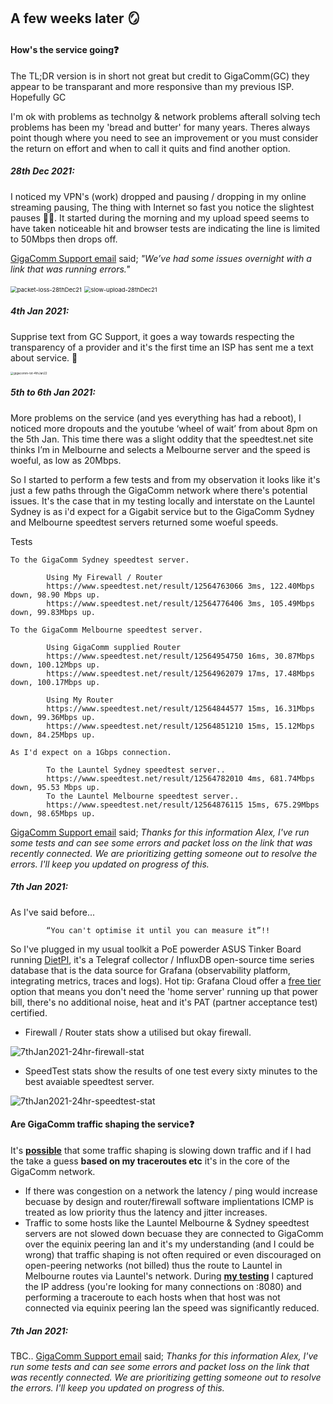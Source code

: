 

## A few weeks later 🪞

#### How's the service going❓

The TL;DR version is in short not great but credit to GigaComm(GC) they appear to be transparant and more responsive than my previous ISP. Hopefully GC



I'm ok with problems as technolgy & network problems afterall solving tech problems has been my 'bread and butter' for many years. Theres always point though where you need to see an improvement or you must consider the return on effort and when to call it quits and find another option. 



##### 28th Dec 2021: 

I noticed my VPN's (work) dropped and pausing / dropping in my online streaming pausing, The thing with Internet so fast you notice the slightest pauses 🤷‍♂️. It started during the morning and my upload speed seems to have taken noticeable hit and browser tests are indicating the line is limited to 50Mbps then drops off. 

[GigaComm Support email](https://github.com/alexanderswift/public-gigacom/blob/main/pics/emailtogigacomm-28thDec2021.pdf) said; *"We’ve had some issues overnight with a link that was running errors."*



<img src="/Users/alexs/Documents/GitHub/public-gigacom/pics/packet-loss-28thDec21.png" alt="packet-loss-28thDec21" style="zoom: 67%;" />

<img src="/Users/alexs/Documents/GitHub/public-gigacom/pics/slow-upload-28thDec21.png" alt="slow-upload-28thDec21" style="zoom:67%;" />



##### 4th Jan 2021: 

Supprise text from GC Support, it goes a way towards respecting the transparency of a provider and it's the first time an ISP has sent me a text about service. 👏



<img src="/Users/alexs/Documents/GitHub/public-gigacom/pics/gigacomm-txt-4thJan22.jpeg" alt="gigacomm-txt-4thJan22" style="zoom:33%;" />

##### 5th to 6th Jan 2021: 

More problems on the service (and yes everything has had a reboot), I noticed more dropouts and the youtube ‘wheel of wait’ from about 8pm on the 5th Jan. This time there was a slight oddity that the speedtest.net site thinks I’m in Melbourne and selects a Melbourne server and the speed is woeful, as low as 20Mbps.



So I started to perform a few tests and from my observation it looks like it's just a few paths through the GigaComm network where there's potential issues. It's the case that in my testing locally and interstate on the Launtel Sydney is as i'd expect for a Gigabit service but to the GigaComm Sydney and Melbourne speedtest servers returned some woeful speeds. 



Tests

~~~ 
To the GigaComm Sydney speedtest server.
		
		Using My Firewall / Router
		https://www.speedtest.net/result/12564763066 3ms, 122.40Mbps down, 98.90 Mbps up.
		https://www.speedtest.net/result/12564776406 3ms, 105.49Mbps down, 99.83Mbps up.

To the GigaComm Melbourne speedtest server.

		Using GigaComm supplied Router
		https://www.speedtest.net/result/12564954750 16ms, 30.87Mbps down, 100.12Mbps up.
		https://www.speedtest.net/result/12564962079 17ms, 17.48Mbps down, 100.17Mbps up.

		Using My Router
		https://www.speedtest.net/result/12564844577 15ms, 16.31Mbps down, 99.36Mbps up.
		https://www.speedtest.net/result/12564851210 15ms, 15.12Mbps down, 84.25Mbps up.

As I'd expect on a 1Gbps connection.

		To the Launtel Sydney speedtest server..
		https://www.speedtest.net/result/12564782010 4ms, 681.74Mbps down, 95.53 Mbps up.
		To the Launtel Melbourne speedtest server..
		https://www.speedtest.net/result/12564876115 15ms, 675.29Mbps down, 98.65Mbps up.

~~~



[GigaComm Support email](https://github.com/alexanderswift/public-gigacom/blob/main/pics/emailtogigacomm-6thJan22.pdf) said; *Thanks for this information Alex, I've run some tests and can see some errors and packet loss on the link that was recently connected. We are prioritizing getting someone out to resolve the errors. I'll keep you updated on progress of this.*



##### 7th Jan 2021: 

As I've said before... 

~~~
		“You can't optimise it until you can measure it”!!
~~~

So I've plugged in my usual toolkit a PoE powerder ASUS Tinker Board running [DietPI](https://dietpi.com), it's a Telegraf collector / InfluxDB open-source time series database that is the data source for Grafana (observability platform, integrating metrics, traces and logs). Hot tip: Grafana Cloud offer a [free tier](https://grafana.com/products/cloud/pricing/) option that means you don't need the 'home server' running up that power bill, there's no additional noise, heat and it's PAT (partner acceptance test) certified.

- Firewall / Router stats show a utilised but okay firewall. 

![7thJan2021-24hr-firewall-stat](/Users/alexs/Documents/GitHub/public-gigacom/pics/7thJan2021-24hr-firewall-stat.png)



- SpeedTest stats show the results of one test every sixty minutes to the best avaiable speedtest server. 

![7thJan2021-24hr-speedtest-stat](/Users/alexs/Documents/GitHub/public-gigacom/pics/7thJan2021-24hr-speedtest-stat.png)



#### Are GigaComm traffic shaping the service❓

It's **<u>possible</u>** that some traffic shaping is slowing down traffic and if I had the take a guess **based on my traceroutes etc** it's in the core of the GigaComm network. 

- If there was congestion on a network the latency / ping would increase becuase by design and router/firewall software implientations ICMP is treated as low priority thus the latency and jitter increases.  
- Traffic to some hosts like the Launtel Melbourne & Sydney speedtest servers are not slowed down becuase they are connected to GigaComm over the equinix peering lan and it's my understanding (and I could be wrong) that traffic shaping is not often required or even discouraged on open-peering networks (not billed) thus the route to Launtel in Melbourne routes via Launtel's network. During **[my testing](https://github.com/alexanderswift/public-gigacom/blob/main/pics/6th-Jan-evening.png)** I captured the IP address (you're looking for many connections on :8080) and performing a traceroute to each hosts when that host was not connected via equinix peering lan the speed was significantly reduced. 

 

##### 7th Jan 2021: 

TBC.. [GigaComm Support email](https://github.com/alexanderswift/public-gigacom/blob/main/pics/emailtogigacomm-6thJan22.pdf) said; *Thanks for this information Alex, I've run some tests and can see some errors and packet loss on the link that was recently connected. We are prioritizing getting someone out to resolve the errors. I'll keep you updated on progress of this.*
